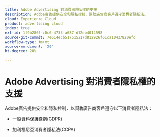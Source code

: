 ```yaml
---
title: Adobe Advertising 對消費者隱私權的支援
description: Adobe廣告提供安全和隱私控制，幫助廣告商客戶遵守消費者隱私法。
cloud: Experience Cloud
product: advertising cloud
index: true
exl-id: 1f9b2866-c0c6-4733-a687-d72eb4014598
source-git-commit: 7e614ecb517515217d812926f61ca10437820efd
workflow-type: tm+mt
source-wordcount: '58'
ht-degree: 20%

---
```


# Adobe Advertising 對消費者隱私權的支援

Adobe廣告提供安全和隱私控制，以幫助廣告商客戶遵守以下消費者隱私法：

* 一般資料保護條例(GDPR)

* 加利福尼亞消費者隱私法(CCPA)
